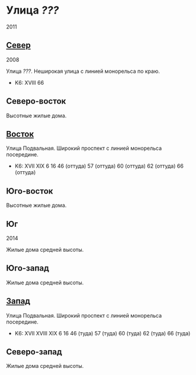 # Улица *???*

2011

## [Север](./475065.md)

2008

Улица *???*.
Неширокая улица с линией монорельса по краю.

* K6:   XVIII
        66

## Северо-восток

Высотные жилые дома.

## [Восток](./475065.md)

Улица Подвальная.
Широкий проспект с линией монорельса посередине.

* K6:   XVII    XIX
        6   16  46 (оттуда) 57 (оттуда) 60 (оттуда) 62 (оттуда) 66 (оттуда)

## Юго-восток

Высотные жилые дома.

## Юг

2014

Жилые дома средней высоты.

## Юго-запад

Жилые дома средней высоты.

## [Запад](./465067.md)

Улица Подвальная.
Широкий проспект с линией монорельса посередине.

* K6:   XVII    XVIII   XIX
        6   16  46 (туда)   57 (туда)   60 (туда)   62 (туда)   66 (туда)

## Северо-запад

Жилые дома средней высоты.
